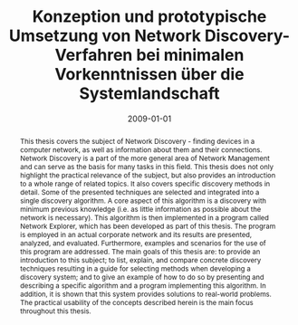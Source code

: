 ---
abstract: 'This thesis covers the subject of Network Discovery - finding devices in
  a computer network, as well as information about them and their connections. Network
  Discovery is a part of the more general area of Network Management and can serve
  as the basis for many tasks in this field. This thesis does not only highlight the
  practical relevance of the subject, but also provides an introduction to a whole
  range of related topics. It also covers specific discovery methods in detail. Some
  of the presented techniques are selected and integrated into a single discovery
  algorithm. A core aspect of this algorithm is a discovery with minimum previous
  knowledge (i.e. as little information as possible about the network is necessary).
  This algorithm is then implemented in a program called Network Explorer, which has
  been developed as part of this thesis. The program is employed in an actual corporate
  network and its results are presented, analyzed, and evaluated. Furthermore, examples
  and scenarios for the use of this program are addressed. The main goals of this
  thesis are: to provide an introduction to this subject; to list, explain, and compare
  concrete discovery techniques resulting in a guide for selecting methods when developing
  a discovery system; and to give an example of how to do so by presenting and describing
  a specific algorithm and a program implementing this algorithm. In addition, it
  is shown that this system provides solutions to real-world problems. The practical
  usability of the concepts described herein is the main focus throughout this thesis.'
authors:
- Thomas Terenyi
date: '2009-01-01'
featured: false
links:
- name: Publik
  url: https://publik.tuwien.ac.at/showentry.php?ID=183678&lang=1
publication_types:
- '7'
publishDate: '2009-01-01'
title: Konzeption und prototypische Umsetzung von Network Discovery-Verfahren bei
  minimalen Vorkenntnissen über die Systemlandschaft
url_pdf: ''
---